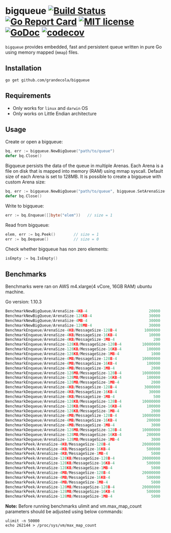 # bigqueue [![Build Status](https://travis-ci.com/grandecola/bigqueue.svg?branch=master)](https://travis-ci.com/grandecola/bigqueue) [![Go Report Card](https://goreportcard.com/badge/github.com/grandecola/bigqueue)](https://goreportcard.com/report/github.com/grandecola/bigqueue) [![MIT license](http://img.shields.io/badge/license-MIT-brightgreen.svg)](http://opensource.org/licenses/MIT) [![GoDoc](https://godoc.org/github.com/grandecola/bigqueue?status.svg)](https://godoc.org/github.com/grandecola/bigqueue) [![codecov](https://codecov.io/gh/grandecola/bigqueue/branch/master/graph/badge.svg)](https://codecov.io/gh/grandecola/bigqueue)

`bigqueue` provides embedded, fast and persistent queue written
in pure Go using memory mapped (`mmap`) files.

## Installation
```
go get github.com/grandecola/bigqueue
```

## Requirements
* Only works for `linux` and `darwin` OS
* Only works on Little Endian architecture

## Usage
Create or open a bigqueue:
```go
bq, err := bigqueue.NewBigQueue("path/to/queue")
defer bq.Close()
```

Bigqueue persists the data of the queue in multiple Arenas.
Each Arena is a file on disk that is mapped into memory (RAM)
using mmap syscall. Default size of each Arena is set to 128MB.
It is possible to create a bigqueue with custom Arena size:
```go
bq, err := bigqueue.NewBigQueue("path/to/queue", bigqueue.SetArenaSize(4*1024))
defer bq.Close()
```

Write to bigqueue:
```go
err := bq.Enqueue([]byte("elem"))   // size = 1
```

Read from bigqueue:
```go
elem, err := bq.Peek()        // size = 1
err := bq.Dequeue()           // size = 0
```

Check whether bigqueue has non zero elements:
```go
isEmpty := bq.IsEmpty()
```

## Benchmarks

Benchmarks were ran on AWS m4.xlarge(4 vCore, 16GB RAM) ubuntu machine.

Go version: 1.10.3
```go
BenchmarkNewBigQueue/ArenaSize-4KB-4         	               20000	     56287 ns/op	    1227 B/op	      27 allocs/op
BenchmarkNewBigQueue/ArenaSize-128KB-4       	               30000	     63173 ns/op	    1227 B/op	      27 allocs/op
BenchmarkNewBigQueue/ArenaSize-4MB-4         	               30000	     52720 ns/op	    1227 B/op	      27 allocs/op
BenchmarkNewBigQueue/ArenaSize-128MB-4       	               30000	     59261 ns/op	    1227 B/op	      27 allocs/op
BenchmarkEnqueue/ArenaSize-4KB/MessageSize-128B-4         	 1000000	      1250 ns/op	      28 B/op	       0 allocs/op
BenchmarkEnqueue/ArenaSize-4KB/MessageSize-16KB-4         	   10000	    147465 ns/op	    2847 B/op	      64 allocs/op
BenchmarkEnqueue/ArenaSize-4KB/MessageSize-1MB-4          	     200	   9454431 ns/op	  183445 B/op	    4103 allocs/op
BenchmarkEnqueue/ArenaSize-128KB/MessageSize-128B-4       	10000000	       195 ns/op	       0 B/op	       0 allocs/op
BenchmarkEnqueue/ArenaSize-128KB/MessageSize-16KB-4       	  100000	     21245 ns/op	      88 B/op	       2 allocs/op
BenchmarkEnqueue/ArenaSize-128KB/MessageSize-1MB-4        	    1000	   1345897 ns/op	    5624 B/op	     128 allocs/op
BenchmarkEnqueue/ArenaSize-4MB/MessageSize-128B-4         	10000000	       135 ns/op	       0 B/op	       0 allocs/op
BenchmarkEnqueue/ArenaSize-4MB/MessageSize-16KB-4         	  100000	     13312 ns/op	       2 B/op	       0 allocs/op
BenchmarkEnqueue/ArenaSize-4MB/MessageSize-1MB-4          	    2000	    951234 ns/op	     174 B/op	       4 allocs/op
BenchmarkEnqueue/ArenaSize-128MB/MessageSize-128B-4       	10000000	       136 ns/op	       0 B/op	       0 allocs/op
BenchmarkEnqueue/ArenaSize-128MB/MessageSize-16KB-4       	  100000	     13787 ns/op	       0 B/op	       0 allocs/op
BenchmarkEnqueue/ArenaSize-128MB/MessageSize-1MB-4        	    2000	    939966 ns/op	       9 B/op	       0 allocs/op
BenchmarkDequeue/ArenaSize-4KB/MessageSize-128B-4         	 3000000	      1060 ns/op	     131 B/op	       1 allocs/op
BenchmarkDequeue/ArenaSize-4KB/MessageSize-16KB-4         	   30000	    221819 ns/op	   16776 B/op	      13 allocs/op
BenchmarkDequeue/ArenaSize-4KB/MessageSize-1MB-4          	     500	  17043982 ns/op	 1073660 B/op	     771 allocs/op
BenchmarkDequeue/ArenaSize-128KB/MessageSize-128B-4       	10000000	       169 ns/op	     128 B/op	       1 allocs/op
BenchmarkDequeue/ArenaSize-128KB/MessageSize-16KB-4       	  100000	     11257 ns/op	   16396 B/op	       1 allocs/op
BenchmarkDequeue/ArenaSize-128KB/MessageSize-1MB-4        	    2000	    852711 ns/op	 1049363 B/op	      25 allocs/op
BenchmarkDequeue/ArenaSize-4MB/MessageSize-128B-4         	10000000	       144 ns/op	     128 B/op	       1 allocs/op
BenchmarkDequeue/ArenaSize-4MB/MessageSize-16KB-4         	  200000	      9962 ns/op	   16384 B/op	       1 allocs/op
BenchmarkDequeue/ArenaSize-4MB/MessageSize-1MB-4          	    3000	    598927 ns/op	 1048602 B/op	       1 allocs/op
BenchmarkDequeue/ArenaSize-128MB/MessageSize-128B-4       	10000000	       141 ns/op	     128 B/op	       1 allocs/op
BenchmarkDequeue/ArenaSize-128MB/MessageSize-16KB-4       	  200000	      9558 ns/op	   16384 B/op	       1 allocs/op
BenchmarkDequeue/ArenaSize-128MB/MessageSize-1MB-4        	    3000	    788294 ns/op	 1048579 B/op	       1 allocs/op
BenchmarkPeek/ArenaSize-4KB/MessageSize-128B-4            	20000000	       109 ns/op	     128 B/op	       1 allocs/op
BenchmarkPeek/ArenaSize-4KB/MessageSize-16KB-4            	  500000	      3719 ns/op	   16384 B/op	       1 allocs/op
BenchmarkPeek/ArenaSize-4KB/MessageSize-1MB-4             	    5000	    269390 ns/op	 1048582 B/op	       1 allocs/op
BenchmarkPeek/ArenaSize-128KB/MessageSize-128B-4          	20000000	       108 ns/op	     128 B/op	       1 allocs/op
BenchmarkPeek/ArenaSize-128KB/MessageSize-16KB-4          	  500000	      3576 ns/op	   16384 B/op	       1 allocs/op
BenchmarkPeek/ArenaSize-128KB/MessageSize-1MB-4           	    5000	    261303 ns/op	 1048577 B/op	       1 allocs/op
BenchmarkPeek/ArenaSize-4MB/MessageSize-128B-4            	20000000	       108 ns/op	     128 B/op	       1 allocs/op
BenchmarkPeek/ArenaSize-4MB/MessageSize-16KB-4            	  500000	      3543 ns/op	   16384 B/op	       1 allocs/op
BenchmarkPeek/ArenaSize-4MB/MessageSize-1MB-4             	    5000	    292992 ns/op	 1048577 B/op	       1 allocs/op
BenchmarkPeek/ArenaSize-128MB/MessageSize-128B-4          	20000000	       108 ns/op	     128 B/op	       1 allocs/op
BenchmarkPeek/ArenaSize-128MB/MessageSize-16KB-4          	  500000	      3583 ns/op	   16384 B/op	       1 allocs/op
BenchmarkPeek/ArenaSize-128MB/MessageSize-1MB-4           	    5000	    291712 ns/op	 1048577 B/op	       1 allocs/op
```

**Note:** Before running benchmarks ulimit and vm.max_map_count parameters should be adjusted 
using below commands:

```
ulimit -n 50000
echo 262144 > /proc/sys/vm/max_map_count
```
